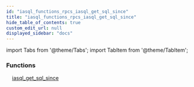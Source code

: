 ```yaml
---
id: "iasql_functions_rpcs_iasql_get_sql_since"
title: "iasql_functions_rpcs_iasql_get_sql_since"
hide_table_of_contents: true
custom_edit_url: null
displayed_sidebar: "docs"
---
```


import Tabs from '@theme/Tabs';
import TabItem from '@theme/TabItem';

<Tabs queryString="view">
  <TabItem value="components" label="Components" default>

### Functions
    [iasql_get_sql_since](../../builtin/tables/iasql_functions_rpcs_iasql_get_sql_since.IasqlGetSqlSince)

</TabItem>
  <TabItem value="code-examples" label="Code examples">

</TabItem>
</Tabs>
